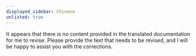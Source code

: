 ```yaml
---
displayed_sidebar: Chinese
unlisted: true
---
```

It appears that there is no content provided in the translated documentation for me to revise. Please provide the text that needs to be revised, and I will be happy to assist you with the corrections.